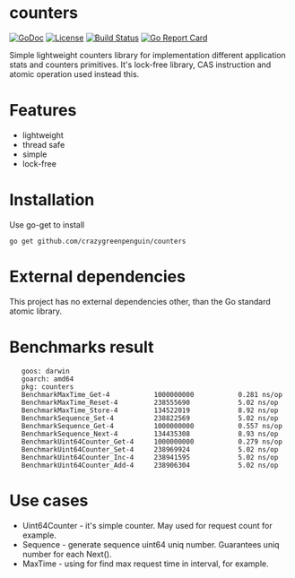 # counters
[![GoDoc](http://img.shields.io/badge/godoc-reference-blue.svg)](https://godoc.org/github.com/crazygreenpenguin/counters)
[![License](http://img.shields.io/badge/license-mit-blue.svg)](https://raw.githubusercontent.com/crazygreenpenguin/graphite/master/LICENSE)
[![Build Status](https://travis-ci.org/crazygreenpenguin/counters.svg?branch=master)](https://travis-ci.org/crazygreenpenguin/counters)
[![Go Report Card](https://goreportcard.com/badge/github.com/crazygreenpenguin/counters)](https://goreportcard.com/report/github.com/crazygreenpenguin/counters)


Simple lightweight counters library for implementation  different application stats and counters primitives.
It's lock-free library, CAS instruction and atomic operation used instead this.

# Features
 - lightweight
 - thread safe
 - simple
 - lock-free

# Installation
 Use go-get to install
 ```
 go get github.com/crazygreenpenguin/counters
 ```
# External dependencies
This project has no external dependencies other,
 than the Go standard atomic library.

# Benchmarks result
```
   goos: darwin
   goarch: amd64
   pkg: counters
   BenchmarkMaxTime_Get-4         	1000000000	         0.281 ns/op
   BenchmarkMaxTime_Reset-4       	238555690	         5.02 ns/op
   BenchmarkMaxTime_Store-4       	134522019	         8.92 ns/op
   BenchmarkSequence_Set-4        	238822569	         5.02 ns/op
   BenchmarkSequence_Get-4        	1000000000	         0.557 ns/op
   BenchmarkSequence_Next-4       	134435308	         8.93 ns/op
   BenchmarkUint64Counter_Get-4   	1000000000	         0.279 ns/op
   BenchmarkUint64Counter_Set-4   	238969924	         5.02 ns/op
   BenchmarkUint64Counter_Inc-4   	238941595	         5.02 ns/op
   BenchmarkUint64Counter_Add-4   	238906304	         5.02 ns/op
```

# Use cases

 - Uint64Counter - it's simple counter. May used for request count for example.
 - Sequence - generate sequence uint64 uniq number. Guarantees uniq number for each Next().
 - MaxTime - using for find max request time in interval, for example.
